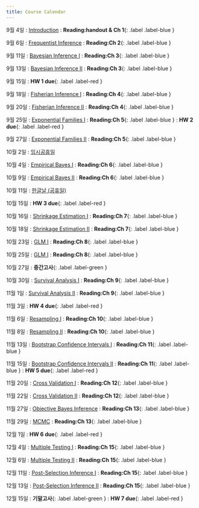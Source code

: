 ```yaml
---
title: Course Calendar
---
```


9월 4일
: [Introduction](/fall23/downloads/lecture1.pdf)
  :  **Reading:handout & Ch 1**{: .label .label-blue }

9월 6일
: [Frequentist Inference](/fall23/downloads/lecture_ch2.pdf)
  :  **Reading:Ch 2**{: .label .label-blue }

9월 11일
: [Bayesian Inference I](/fall23/downloads/lecture_ch3a.pdf)
  :  **Reading:Ch 3**{: .label .label-blue }

9월 13일
: [Bayesian Inference II](/fall23/downloads/lecture_ch3.pdf)
  :  **Reading:Ch 3**{: .label .label-blue }

9월 15일
:  **HW 1 due**{: .label .label-red }

9월 18일
: [Fisherian Inference I](/fall23/downloads/lecture_ch4.pdf)
  :  **Reading:Ch 4**{: .label .label-blue }

9월 20일
: [Fisherian Inference II](#)
  :  **Reading:Ch 4**{: .label .label-blue }

9월 25일
: [Exponential Families I](#)
  :  **Reading:Ch 5**{: .label .label-blue }
:  **HW 2 due**{: .label .label-red }

9월 27일
: [Exponential Families II](#)
  :  **Reading:Ch 5**{: .label .label-blue }

10월 2일
: [임시공휴일](#)

10월 4일
: [Empirical Bayes I](#)
  :  **Reading:Ch 6**{: .label .label-blue }

10월 9일
: [Empirical Bayes II](#)
  :  **Reading:Ch 6**{: .label .label-blue }

10월 11일
: [한글날 (공휴일)](#)

10월 15일
:  **HW 3 due**{: .label .label-red }

10월 16일
: [Shrinkage Estimation I](#)
  :  **Reading:Ch 7**{: .label .label-blue }

10월 18일
: [Shrinkage Estimation II](#)
  :  **Reading:Ch 7**{: .label .label-blue }

10월 23일
: [GLM I](#)
  :  **Reading:Ch 8**{: .label .label-blue }

10월 25일
: [GLM I](#)
  :  **Reading:Ch 8**{: .label .label-blue }

10월 27일
: **중간고사**{: .label .label-green }

10월 30일
: [Survival Analysis I](#)
  :  **Reading:Ch 9**{: .label .label-blue }

11월 1일
: [Survival Analysis II](#)
  :  **Reading:Ch 9**{: .label .label-blue }

11월 3일
:  **HW 4 due**{: .label .label-red }

11월 6일
: [Resampling I](#)
  :  **Reading:Ch 10**{: .label .label-blue }

11월 8일
: [Resampling II](#)
  :  **Reading:Ch 10**{: .label .label-blue }

11월 13일
: [Bootstrap Confidence Intervals I](#)
  :  **Reading:Ch 11**{: .label .label-blue }

11월 15일
: [Bootstrap Confidence Intervals II](#)
  :  **Reading:Ch 11**{: .label .label-blue }
:  **HW 5 due**{: .label .label-red }

11월 20일
: [Cross Validation I](#)
  :  **Reading:Ch 12**{: .label .label-blue }

11월 22일
: [Cross Validation II](#)
  :  **Reading:Ch 12**{: .label .label-blue }

11월 27일
: [Objective Bayes Inference](#)
  :  **Reading:Ch 13**{: .label .label-blue }

11월 29일
: [MCMC](#)
  :  **Reading:Ch 13**{: .label .label-blue }

12월 1일
:  **HW 6 due**{: .label .label-red }

12월 4일
: [Multiple Testing I](#)
  :  **Reading:Ch 15**{: .label .label-blue }

12월 6일
: [Multiple Testing II](#)
  :  **Reading:Ch 15**{: .label .label-blue }

12월 11일
: [Post-Selection Inference I](#)
  :  **Reading:Ch 15**{: .label .label-blue }

12월 13일
: [Post-Selection Inference II](#)
  :  **Reading:Ch 15**{: .label .label-blue }

12월 15일
: **기말고사**{: .label .label-green }
: **HW 7 due**{: .label .label-red }